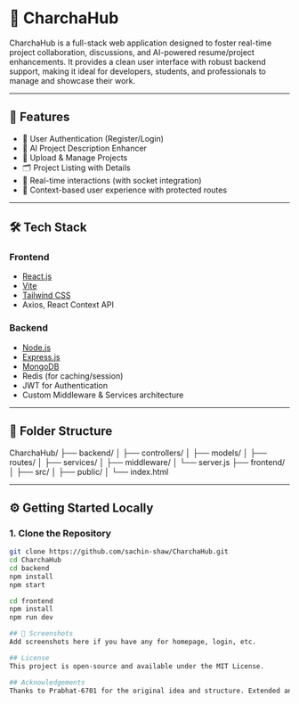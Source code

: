 # 💬 CharchaHub

CharchaHub is a full-stack web application designed to foster real-time project collaboration, discussions, and AI-powered resume/project enhancements. It provides a clean user interface with robust backend support, making it ideal for developers, students, and professionals to manage and showcase their work.

---

## 🚀 Features

- 🔐 User Authentication (Register/Login)
- 🧠 AI Project Description Enhancer
- 📁 Upload & Manage Projects
- 🗂️ Project Listing with Details
- 💬 Real-time interactions (with socket integration)
- 🎯 Context-based user experience with protected routes

---

## 🛠️ Tech Stack

### Frontend
- [React.js](https://reactjs.org/)
- [Vite](https://vitejs.dev/)
- [Tailwind CSS](https://tailwindcss.com/)
- Axios, React Context API

### Backend
- [Node.js](https://nodejs.org/)
- [Express.js](https://expressjs.com/)
- [MongoDB](https://www.mongodb.com/)
- Redis (for caching/session)
- JWT for Authentication
- Custom Middleware & Services architecture

---

## 🧩 Folder Structure

CharchaHub/
├── backend/
│ ├── controllers/
│ ├── models/
│ ├── routes/
│ ├── services/
│ ├── middleware/
│ └── server.js
├── frontend/
│ ├── src/
│ ├── public/
│ └── index.html


---

## ⚙️ Getting Started Locally

### 1. Clone the Repository

```bash
git clone https://github.com/sachin-shaw/CharchaHub.git
cd CharchaHub
cd backend
npm install
npm start

cd frontend
npm install
npm run dev

## 📸 Screenshots
Add screenshots here if you have any for homepage, login, etc. 

## License
This project is open-source and available under the MIT License. 

## Acknowledgements
Thanks to Prabhat-6701 for the original idea and structure. Extended and maintained by Sachin Shaw.

